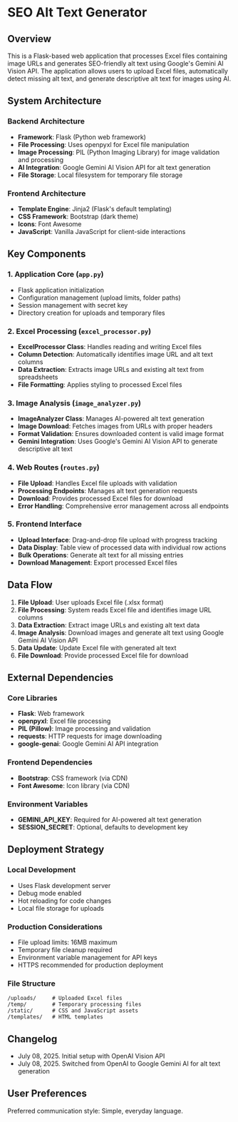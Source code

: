 # SEO Alt Text Generator

## Overview

This is a Flask-based web application that processes Excel files containing image URLs and generates SEO-friendly alt text using Google's Gemini AI Vision API. The application allows users to upload Excel files, automatically detect missing alt text, and generate descriptive alt text for images using AI.

## System Architecture

### Backend Architecture
- **Framework**: Flask (Python web framework)
- **File Processing**: Uses openpyxl for Excel file manipulation
- **Image Processing**: PIL (Python Imaging Library) for image validation and processing
- **AI Integration**: Google Gemini AI Vision API for alt text generation
- **File Storage**: Local filesystem for temporary file storage

### Frontend Architecture
- **Template Engine**: Jinja2 (Flask's default templating)
- **CSS Framework**: Bootstrap (dark theme)
- **Icons**: Font Awesome
- **JavaScript**: Vanilla JavaScript for client-side interactions

## Key Components

### 1. Application Core (`app.py`)
- Flask application initialization
- Configuration management (upload limits, folder paths)
- Session management with secret key
- Directory creation for uploads and temporary files

### 2. Excel Processing (`excel_processor.py`)
- **ExcelProcessor Class**: Handles reading and writing Excel files
- **Column Detection**: Automatically identifies image URL and alt text columns
- **Data Extraction**: Extracts image URLs and existing alt text from spreadsheets
- **File Formatting**: Applies styling to processed Excel files

### 3. Image Analysis (`image_analyzer.py`)
- **ImageAnalyzer Class**: Manages AI-powered alt text generation
- **Image Download**: Fetches images from URLs with proper headers
- **Format Validation**: Ensures downloaded content is valid image format
- **Gemini Integration**: Uses Google's Gemini AI Vision API to generate descriptive alt text

### 4. Web Routes (`routes.py`)
- **File Upload**: Handles Excel file uploads with validation
- **Processing Endpoints**: Manages alt text generation requests
- **Download**: Provides processed Excel files for download
- **Error Handling**: Comprehensive error management across all endpoints

### 5. Frontend Interface
- **Upload Interface**: Drag-and-drop file upload with progress tracking
- **Data Display**: Table view of processed data with individual row actions
- **Bulk Operations**: Generate alt text for all missing entries
- **Download Management**: Export processed Excel files

## Data Flow

1. **File Upload**: User uploads Excel file (.xlsx format)
2. **File Processing**: System reads Excel file and identifies image URL columns
3. **Data Extraction**: Extract image URLs and existing alt text data
4. **Image Analysis**: Download images and generate alt text using Google Gemini AI Vision API
5. **Data Update**: Update Excel file with generated alt text
6. **File Download**: Provide processed Excel file for download

## External Dependencies

### Core Libraries
- **Flask**: Web framework
- **openpyxl**: Excel file processing
- **PIL (Pillow)**: Image processing and validation
- **requests**: HTTP requests for image downloading
- **google-genai**: Google Gemini AI API integration

### Frontend Dependencies
- **Bootstrap**: CSS framework (via CDN)
- **Font Awesome**: Icon library (via CDN)

### Environment Variables
- **GEMINI_API_KEY**: Required for AI-powered alt text generation
- **SESSION_SECRET**: Optional, defaults to development key

## Deployment Strategy

### Local Development
- Uses Flask development server
- Debug mode enabled
- Hot reloading for code changes
- Local file storage for uploads

### Production Considerations
- File upload limits: 16MB maximum
- Temporary file cleanup required
- Environment variable management for API keys
- HTTPS recommended for production deployment

### File Structure
```
/uploads/     # Uploaded Excel files
/temp/        # Temporary processing files
/static/      # CSS and JavaScript assets
/templates/   # HTML templates
```

## Changelog
- July 08, 2025. Initial setup with OpenAI Vision API
- July 08, 2025. Switched from OpenAI to Google Gemini AI for alt text generation

## User Preferences

Preferred communication style: Simple, everyday language.